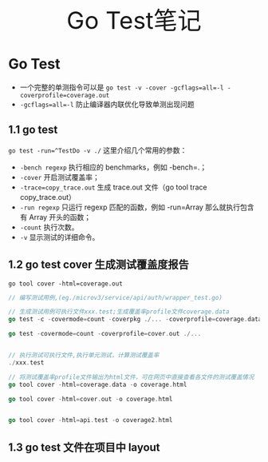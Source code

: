 
<div align="center"><font size="35">Go Test笔记</font></div>

# Go Test

- 一个完整的单测指令可以是 `go test -v -cover -gcflags=all=-l -coverprofile=coverage.out`
- `-gcflags=all=-l` 防止编译器内联优化导致单测出现问题

## 1.1 go test

`go test -run=^TestDo -v ./`
这里介绍几个常用的参数：

- `-bench regexp` 执行相应的 benchmarks，例如 -bench=.；
- `-cover` 开启测试覆盖率；
- `-trace=copy_trace.out` 生成 trace.out 文件（go tool trace copy_trace.out）
- `-run regexp` 只运行 regexp 匹配的函数，例如 -run=Array 那么就执行包含有 Array 开头的函数；
- `-count` 执行次数。
- `-v` 显示测试的详细命令。

## 1.2 go test cover 生成测试覆盖度报告

`go tool cover -html=coverage.out`

```go
// 编写测试用例,(eg./microv3/service/api/auth/wrapper_test.go)

// 生成测试用例可执行文件xxx.test;生成覆盖率profile文件coverage.data
go test -c -covermode=count -coverpkg ./... -coverprofile=coverage.data ./

go test -covermode=count -coverprofile=cover.out ./...


// 执行测试可执行文件,执行单元测试，计算测试覆盖率
./xxx.test

// 将测试覆盖率profile文件输出为html文件，可在网页中直接查看各文件的测试覆盖情况
go tool cover -html=coverage.data -o coverage.html

go tool cover -html=cover.out -o coverage.html


go tool cover -html=api.test -o coverage2.html
```

## 1.3 go test 文件在项目中 layout
